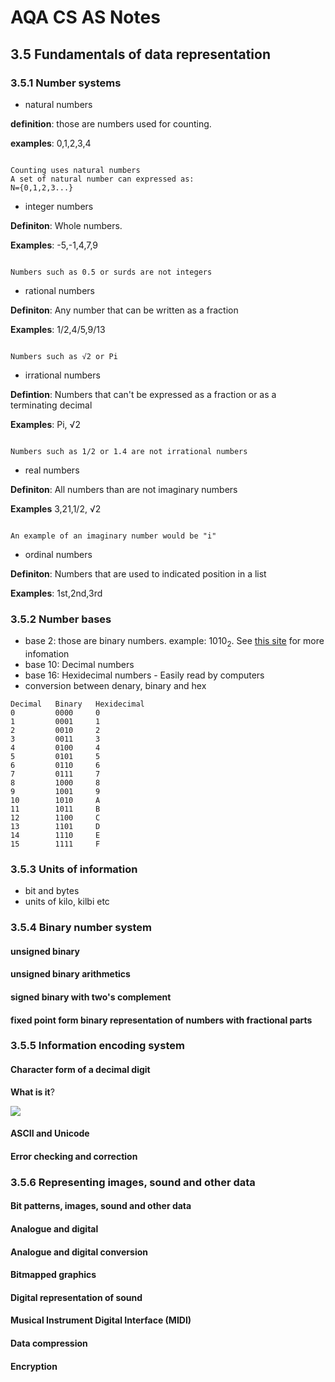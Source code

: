 # AQA CS AS Notes

## 3.5 Fundamentals of data representation

### 3.5.1 Number systems
+ natural numbers

**definition**: those are numbers used for counting.

**examples**: 0,1,2,3,4
``` 

Counting uses natural numbers
A set of natural number can expressed as:
N={0,1,2,3...}

```

+ integer numbers

**Definiton**: Whole numbers.

**Examples**: -5,-1,4,7,9
```

Numbers such as 0.5 or surds are not integers

```


+ rational numbers

**Definiton**: Any number that can be written as a fraction

**Examples**: 1/2,4/5,9/13
```
				   	
Numbers such as √2 or Pi

```

+ irrational numbers

**Defintion**: Numbers that can't be expressed as a fraction or as a terminating decimal
					
**Examples**: Pi, √2
```

Numbers such as 1/2 or 1.4 are not irrational numbers

``` 


+ real numbers

**Definiton**: All numbers than are not imaginary numbers
						 
**Examples** 3,21,1/2, √2
```

An example of an imaginary number would be "i"

```


+ ordinal numbers

**Definiton**: Numbers that are used to indicated position in a list

**Examples**: 1st,2nd,3rd


### 3.5.2 Number bases
+ base 2: those are binary numbers. example: 1010<sub>2</sub>. See [this site](https://bournetocode.com/projects/AQA_AS_Theory/pages/3-5.html) for more infomation
+ base 10: Decimal numbers
+ base 16: Hexidecimal numbers - Easily read by computers
+ conversion between denary, binary and hex

```
Decimal   Binary   Hexidecimal
0		  0000     0
1		  0001     1
2		  0010     2
3		  0011 	   3
4		  0100	   4
5		  0101	   5
6		  0110	   6
7		  0111	   7
8		  1000	   8
9		  1001	   9
10		  1010	   A
11		  1011     B
12		  1100	   C
13		  1101	   D
14		  1110	   E
15		  1111	   F

```


### 3.5.3 Units of information
+ bit and bytes
+ units of kilo, kilbi etc

### 3.5.4 Binary number system

#### unsigned binary
#### unsigned binary arithmetics
#### signed binary with two's complement
#### fixed point form binary representation of numbers with fractional parts

### 3.5.5 Information encoding system

#### Character form of a decimal digit

**What is it**?


<img src="http://www.asciitable.com/index/asciifull.gif"></img>










#### ASCII and Unicode
#### Error checking and correction

### 3.5.6 Representing images, sound and other data

#### Bit patterns, images,  sound  and other  data
#### Analogue and digital
#### Analogue and digital conversion
#### Bitmapped graphics
#### Digital representation of sound
#### Musical Instrument Digital Interface (MIDI)
#### Data compression
#### Encryption

